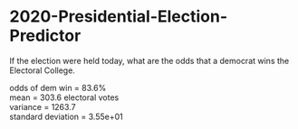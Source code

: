 # 2020-Presidential-Election-Predictor
If the election were held today, what are the odds that a democrat wins the Electoral College.

odds of dem win = 83.6%   
mean = 303.6 electoral votes  
variance = 1263.7  
standard deviation = 3.55e+01  
